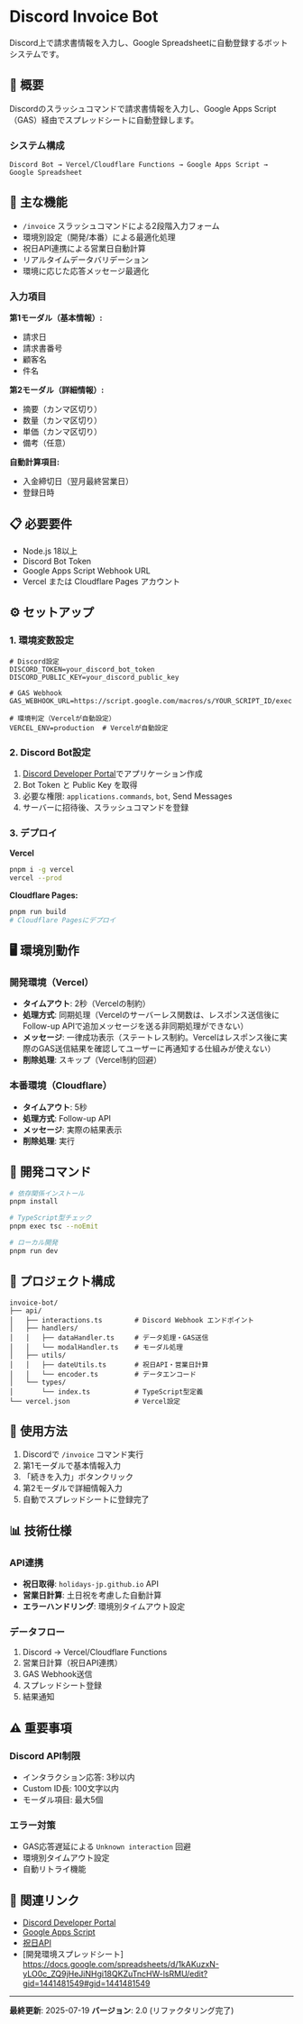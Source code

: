 # Discord Invoice Bot

Discord上で請求書情報を入力し、Google Spreadsheetに自動登録するボットシステムです。

## 📝 概要

Discordのスラッシュコマンドで請求書情報を入力し、Google Apps Script（GAS）経由でスプレッドシートに自動登録します。

### システム構成

```
Discord Bot → Vercel/Cloudflare Functions → Google Apps Script → Google Spreadsheet
```

## 🚀 主な機能

- `/invoice` スラッシュコマンドによる2段階入力フォーム
- 環境別設定（開発/本番）による最適化処理
- 祝日API連携による営業日自動計算
- リアルタイムデータバリデーション
- 環境に応じた応答メッセージ最適化

### 入力項目

**第1モーダル（基本情報）:**
- 請求日
- 請求書番号
- 顧客名
- 件名

**第2モーダル（詳細情報）:**
- 摘要（カンマ区切り）
- 数量（カンマ区切り）
- 単価（カンマ区切り）
- 備考（任意）

**自動計算項目:**
- 入金締切日（翌月最終営業日）
- 登録日時

## 📋 必要要件

- Node.js 18以上
- Discord Bot Token
- Google Apps Script Webhook URL
- Vercel または Cloudflare Pages アカウント

## ⚙️ セットアップ

### 1. 環境変数設定

```env
# Discord設定
DISCORD_TOKEN=your_discord_bot_token
DISCORD_PUBLIC_KEY=your_discord_public_key

# GAS Webhook
GAS_WEBHOOK_URL=https://script.google.com/macros/s/YOUR_SCRIPT_ID/exec

# 環境判定（Vercelが自動設定）
VERCEL_ENV=production  # Vercelが自動設定
```

### 2. Discord Bot設定

1. [Discord Developer Portal](https://discord.com/developers/applications)でアプリケーション作成
2. Bot Token と Public Key を取得
3. 必要な権限: `applications.commands`, `bot`, Send Messages
4. サーバーに招待後、スラッシュコマンドを登録

### 3. デプロイ

**Vercel**
```bash
pnpm i -g vercel
vercel --prod
```

**Cloudflare Pages:**
```bash
pnpm run build
# Cloudflare Pagesにデプロイ
```

## 🖥️ 環境別動作

### 開発環境（Vercel）
- **タイムアウト**: 2秒（Vercelの制約）
- **処理方式**: 同期処理（Vercelのサーバーレス関数は、レスポンス送信後にFollow-up APIで追加メッセージを送る非同期処理ができない）
- **メッセージ**: 一律成功表示（ステートレス制約。Vercelはレスポンス後に実際のGAS送信結果を確認してユーザーに再通知する仕組みが使えない）
- **削除処理**: スキップ（Vercel制約回避）

### 本番環境（Cloudflare）
- **タイムアウト**: 5秒
- **処理方式**: Follow-up API
- **メッセージ**: 実際の結果表示
- **削除処理**: 実行

## 🔧 開発コマンド

```bash
# 依存関係インストール
pnpm install

# TypeScript型チェック
pnpm exec tsc --noEmit

# ローカル開発
pnpm run dev
```

## 📁 プロジェクト構成

```
invoice-bot/
├── api/
│   ├── interactions.ts        # Discord Webhook エンドポイント
│   ├── handlers/
│   │   ├── dataHandler.ts     # データ処理・GAS送信
│   │   └── modalHandler.ts    # モーダル処理
│   ├── utils/
│   │   ├── dateUtils.ts       # 祝日API・営業日計算
│   │   └── encoder.ts         # データエンコード
│   └── types/
│       └── index.ts           # TypeScript型定義
└── vercel.json                # Vercel設定
```

## 🎯 使用方法

1. Discordで `/invoice` コマンド実行
2. 第1モーダルで基本情報入力
3. 「続きを入力」ボタンクリック
4. 第2モーダルで詳細情報入力
5. 自動でスプレッドシートに登録完了

## 📊 技術仕様

### API連携
- **祝日取得**: `holidays-jp.github.io` API
- **営業日計算**: 土日祝を考慮した自動計算
- **エラーハンドリング**: 環境別タイムアウト設定

### データフロー
1. Discord → Vercel/Cloudflare Functions
2. 営業日計算（祝日API連携）
3. GAS Webhook送信
4. スプレッドシート登録
5. 結果通知

## ⚠️ 重要事項

### Discord API制限
- インタラクション応答: 3秒以内
- Custom ID長: 100文字以内
- モーダル項目: 最大5個

### エラー対策
- GAS応答遅延による `Unknown interaction` 回避
- 環境別タイムアウト設定
- 自動リトライ機能

## 🔗 関連リンク

- [Discord Developer Portal](https://discord.com/developers/applications)
- [Google Apps Script](https://script.google.com/)
- [祝日API](https://holidays-jp.github.io/)
- [開発環境スプレッドシート]　https://docs.google.com/spreadsheets/d/1kAKuzxN-yLO0c_ZQ9jHeJiNHgi18QKZuTncHW-lsRMU/edit?gid=1441481549#gid=1441481549

---

**最終更新**: 2025-07-19
**バージョン**: 2.0 (リファクタリング完了)
